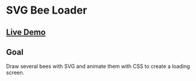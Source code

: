 # SVG Bee Loader

## [Live Demo](https://codepen.io/borntofrappe/full/vomyOB)

## Goal

Draw several bees with SVG and animate them with CSS to create a loading screen.